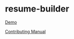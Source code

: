 # resume-builder
[Demo](http://whoami-shubham.github.io/resume-builder)
<br />

[Contributing Manual](https://github.com/whoami-shubham/resume-builder/blob/master/CODE_OF_CONDUCT.md)
